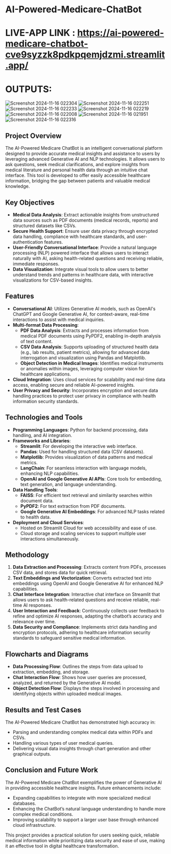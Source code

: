 # AI-Powered-Medicare-ChatBot
# LIVE-APP LINK : https://ai-powered-medicare-chatbot-cve9syzzk8pdkpqemjdzmi.streamlit.app/
# OUTPUTS:
![Screenshot 2024-11-16 022304](https://github.com/user-attachments/assets/f1668804-fa88-4032-99f6-576b2d83b652)
![Screenshot 2024-11-16 022251](https://github.com/user-attachments/assets/fad92f80-63cc-4017-b8eb-9b9199c038fe)
![Screenshot 2024-11-16 022233](https://github.com/user-attachments/assets/93fa98e8-6a50-4569-ac0d-8275f05a4e69)
![Screenshot 2024-11-16 022219](https://github.com/user-attachments/assets/3f809aa1-7f34-4eb4-b4b7-2e06375ef9b1)
![Screenshot 2024-11-16 022008](https://github.com/user-attachments/assets/cb1ae147-70c4-46fd-9b02-b96d7ec407ea)
![Screenshot 2024-11-16 021951](https://github.com/user-attachments/assets/232fde4b-a79e-4b46-b826-3dfb824054fe)
![Screenshot 2024-11-16 022316](https://github.com/user-attachments/assets/a1b522e1-a805-42b9-bc55-d44d25cf5fbc)


## Project Overview
The AI-Powered Medicare ChatBot is an intelligent conversational platform designed to provide accurate medical insights and assistance to users by leveraging advanced Generative AI and NLP technologies. It allows users to ask questions, seek medical clarifications, and explore insights from medical literature and personal health data through an intuitive chat interface. This tool is developed to offer easily accessible healthcare information, bridging the gap between patients and valuable medical knowledge.

## Key Objectives
- **Medical Data Analysis**: Extract actionable insights from unstructured data sources such as PDF documents (medical records, reports) and structured datasets like CSVs.
- **Secure Health Support**: Ensure user data privacy through encrypted data handling, compliance with healthcare standards, and user-authentication features.
- **User-Friendly Conversational Interface**: Provide a natural language processing (NLP) powered interface that allows users to interact naturally with AI, asking health-related questions and receiving reliable, immediate responses.
- **Data Visualization**: Integrate visual tools to allow users to better understand trends and patterns in healthcare data, with interactive visualizations for CSV-based insights.

## Features
- **Conversational AI**: Utilizes Generative AI models, such as OpenAI's ChatGPT and Google Generative AI, for context-aware, real-time interactions to assist with medical inquiries.
- **Multi-format Data Processing**:
  - **PDF Data Analysis**: Extracts and processes information from medical PDF documents using PyPDF2, enabling in-depth analysis of text content.
  - **CSV Data Analysis**: Supports uploading of structured health data (e.g., lab results, patient metrics), allowing for advanced data interrogation and visualization using Pandas and Matplotlib.
  - **Object Detection in Medical Images**: Identifies medical instruments or anomalies within images, leveraging computer vision for healthcare applications.
- **Cloud Integration**: Uses cloud services for scalability and real-time data access, enabling secure and reliable AI-powered insights.
- **User Privacy and Security**: Incorporates encryption and secure data handling practices to protect user privacy in compliance with health information security standards.

## Technologies and Tools
- **Programming Languages**: Python for backend processing, data handling, and AI integration.
- **Frameworks and Libraries**:
  - **Streamlit**: For developing the interactive web interface.
  - **Pandas**: Used for handling structured data (CSV datasets).
  - **Matplotlib**: Provides visualization of data patterns and medical metrics.
  - **LangChain**: For seamless interaction with language models, enhancing NLP capabilities.
  - **OpenAI and Google Generative AI APIs**: Core tools for embedding, text generation, and language understanding.
- **Data Handling Tools**:
  - **FAISS**: For efficient text retrieval and similarity searches within document data.
  - **PyPDF2**: For text extraction from PDF documents.
  - **Google Generative AI Embeddings**: For advanced NLP tasks related to health data.
- **Deployment and Cloud Services**:
  - Hosted on Streamlit Cloud for web accessibility and ease of use.
  - Cloud storage and scaling services to support multiple user interactions simultaneously.

## Methodology
1. **Data Extraction and Processing**: Extracts content from PDFs, processes CSV data, and stores data for quick retrieval.
2. **Text Embeddings and Vectorization**: Converts extracted text into embeddings using OpenAI and Google Generative AI for enhanced NLP capabilities.
3. **Chat Interface Integration**: Interactive chat interface on Streamlit that allows users to ask health-related questions and receive reliable, real-time AI responses.
4. **User Interaction and Feedback**: Continuously collects user feedback to refine and optimize AI responses, adapting the chatbot’s accuracy and relevance over time.
5. **Data Security and Compliance**: Implements strict data handling and encryption protocols, adhering to healthcare information security standards to safeguard sensitive medical information.

## Flowcharts and Diagrams
- **Data Processing Flow**: Outlines the steps from data upload to extraction, embedding, and storage.
- **Chat Interaction Flow**: Shows how user queries are processed, analyzed, and returned by the Generative AI model.
- **Object Detection Flow**: Displays the steps involved in processing and identifying objects within uploaded medical images.

## Results and Test Cases
The AI-Powered Medicare ChatBot has demonstrated high accuracy in:
- Parsing and understanding complex medical data within PDFs and CSVs.
- Handling various types of user medical queries.
- Delivering visual data insights through chart generation and other graphical outputs.

## Conclusion and Future Work
The AI-Powered Medicare ChatBot exemplifies the power of Generative AI in providing accessible healthcare insights. Future enhancements include:
- Expanding capabilities to integrate with more specialized medical databases.
- Enhancing the ChatBot’s natural language understanding to handle more complex medical conditions.
- Improving scalability to support a larger user base through enhanced cloud infrastructure.

This project provides a practical solution for users seeking quick, reliable medical information while prioritizing data security and ease of use, making it an effective tool in digital healthcare transformation.
